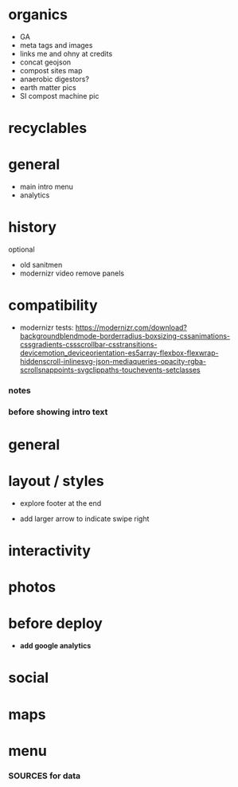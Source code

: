 # organics

- GA
- meta tags and images
- links me and ohny at credits
- concat geojson
- compost sites map
- anaerobic digestors?
- earth matter pics
- SI compost machine pic

# recyclables

<!-- - simplify export map -->
<!-- - google analytics -->
<!-- - concatenate GEOJSON -->
<!-- - export map: nyc point -->
<!-- - label sims sunset park on map -->
<!-- - color on map -->

# general

- main intro menu
- analytics


# history

<!-- - 800px images -->
<!-- - crop fresh kills transition image -->
<!-- - back and forth transitions -->

optional
- old sanitmen
- modernizr video remove panels

<!-- ### critical: scroll on videos on android -->
<!-- - on mobile: can't tap to scroll over video -->
<!-- - move video poster title to top -->
<!-- - video subtitles? -->
<!-- - add history meta tags -->
  <!-- - history image for meta -->
<!-- - concat geojsons -->
<!-- - map ts -->
<!-- - graph landfill + incinerator number -->
<!-- - esc on menu -->
<!-- - do not preload videos -->
<!-- - legend on mobile map overlapping with map -->
<!-- - click to replay maps -->
<!-- - video.js -->
<!-- - video posters? -->

# compatibility

- modernizr tests:
https://modernizr.com/download?backgroundblendmode-borderradius-boxsizing-cssanimations-cssgradients-cssscrollbar-csstransitions-devicemotion_deviceorientation-es5array-flexbox-flexwrap-hiddenscroll-inlinesvg-json-mediaqueries-opacity-rgba-scrollsnappoints-svgclippaths-touchevents-setclasses
<!-- - sometimes breaking on desktop when resizing small WHY?????? -->
<!-- - in horiz mobile, show logo at first screen -->
<!-- - image is not preloading again... -->
<!-- - firefox 47 last menu triggers out of nowhere -->
<!-- - on mobile, hide top address bar? -->
<!-- - **allow for mobile horizontal** -->
<!-- - maybe use underscore instead of array reduce -->
<!-- - horizontal menu in small devices -->

### notes

<!-- - beautify flip message -->
<!-- - last image with diagram not lazy loading -->
<!-- - if phone is too small and horizontal ask to flip to vertical (500px min height) -->
<!-- - say something about landfills being sanitary -->
<!-- - add credits -->

### before showing intro text

<!-- - add sources to text -->
<!-- - add comment about ghg being estimated -->

# general

<!-- - *font-size may be too small* -->
<!-- - intro page: on our template -->
<!-- - ignored attempt to cancel... is it reproducible on mobile? -->
<!-- - add google fonts file to app? -->
<!-- - lagging: is it image sizes or css gradient or both or what? **gradient** -->
<!-- - **Maybe there should be text block / title sections for each step** -->

# layout / styles

<!-- - Add OHNY to page titles -->
- explore footer at the end
<!-- - no circles in footer, a single bar? -->
- add larger arrow to indicate swipe right
<!-- - remove subtitles for chapters -->
<!-- - ***where will the name of the journey be on the page? besides title tag*** -->
<!-- - last text margin right looks bad on mobile -->
<!-- - ***title in each text section?*** -->
<!-- - "scroll down" showing on mobile -->
<!-- - choose font -->
<!-- - recalculate on resize -->
<!-- - mobile devices on horizontal mode -->
<!-- - add updated logo and favicon (maybe the favicon should match the current website – I think it does) -->
<!-- - mask content before js is done -->
<!-- - center footer vertically into its container -->
<!-- - breadcrumbs -->
<!-- - check if mask with opacity is not too slow -->
<!-- - link to website in header logo -->
<!-- - menu at end -->
<!-- - padding around maps -->

# interactivity

<!-- - on mobile, last image transition should trigger at half viewport width -->
<!-- - on mobile, menu SHOULD be triggered with swipe to end -->
<!-- - allow use keyboard arrows and spacebar to scroll -->
<!-- - on touch, prevent pinch zoom -->

# photos

<!-- - photos are low res on mobile -->
<!-- - fix some photos -->
<!-- - uniform treatment for photos -->
<!-- - person taking out the trash LE (find, crop) -->
<!-- - different sanitation workers, changes every time? LE (crop) -->
<!-- - add dsny worker doing baskets LE (crop) -->
<!-- - fix first photo of trash bags, falling to left -->
<!-- - fix resolution and maybe set a series of different resolutions depending on device size -->
<!-- - fix photo inside transfer station with empty background -->
<!-- - fix tipping photo sanitation truck writing mirrorred -->
<!-- - left treadmill looks wonky without anything under it -->
<!-- - add left slope to tipping at landfill picture? -->
<!-- - color truck arriving at landfill orange? -->
<!-- - make sits entrance photo taller -->
<!-- - inside SITS: lighter background -->

# before deploy

<!-- - remove history -->
- **add google analytics**
<!-- - allow robots -->
<!-- - send IP for A records, CNAME on repo -->
<!-- - see if favicon cache has updated -->
<!-- - browserupgrade class? -->
<!-- - create github org -->

# social

<!-- - facebook and other meta tags (twitter) -->

<!-- ### add images

##### twitter:
- Maximum dimension: 1024px x 512px; minimum dimension: 440px x 220px
##### og:
- Recommended dimension: 1200px x 630px; minimum dimension: 600px x 315px -->

# maps

<!-- - what about covanta essex? not TS -->
<!-- - legend? add non city used transfer stations? -->
<!-- - add circle label when touched -->
<!-- - cirlce clips making it too slow? -->
<!-- - build geojsons too via gulp -->
<!-- - concat several geojsons into one -->
<!-- - nyc: fix jagged edges -->

# menu

<!-- - launch dates -->
<!-- - scroll on menu at end of journey -->
<!-- - horizontal menu -->

### SOURCES for data

<!-- - add tooltip -->
<!-- - where can these citations live? -->

<!-- ### CREDITS for photos -->
<!-- ### Refer back to outline -->
